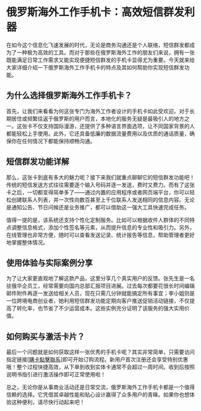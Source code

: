 # 俄罗斯海外工作手机卡：高效短信群发利器

在如今这个信息化飞速发展的时代，无论是商务沟通还是个人联络，短信群发都成为了一种极为高效的工具。而对于那些在俄罗斯海外工作的朋友们来说，拥有一张既能满足日常工作需求又能实现便捷短信群发的手机卡显得尤为重要。今天就来给大家详细介绍一下俄罗斯海外工作手机卡的特点及其如何帮助你实现短信群发功能。

## 为什么选择俄罗斯海外工作手机卡？

首先，让我们来看看为何这张专门为海外工作者设计的手机卡如此受欢迎。对于长期居住或频繁往返于俄罗斯的用户而言，本地化的服务无疑是最吸引人的地方之一。这张卡不仅支持国际漫游，还提供了多种语言界面选项，让不同国家背景的人都能轻松上手使用。此外，它还具备低廉的数据流量费用以及优质的通话质量，确保你在任何情况下都能保持顺畅沟通。

## 短信群发功能详解

那么，这张卡到底有多大的魅力呢？接下来我们就重点聊聊它的短信群发功能吧！传统的短信发送方式往往需要逐个输入号码并逐一发送，费时又费力。而有了这张卡之后，一切都变得简单多了——通过内置的应用程序或者网页端平台，你可以轻松创建联系人列表，并一次性向数百甚至上千位联系人发送相同的信息内容。无论是通知公告、节日问候还是业务推广，都可以借助这一强大工具快速完成任务。

值得一提的是，该系统还支持个性化定制服务。比如可以根据收件人群体的不同特点调整信息格式，添加个性签名等元素，从而提升信息的专业性和吸引力。另外，在线管理也非常方便，随时可以查看发送记录、统计报告等信息，帮助管理者更好地掌握整体情况。

## 使用体验与实际案例分享

为了让大家更直观地了解这款产品，这里分享几个真实用户的反馈。张先生是一名驻俄华企员工，经常需要向国内总部汇报项目进展。过去每次都要花很长时间编辑邮件附件再逐一发送给相关人员，现在只需几分钟就能搞定所有事宜；李小姐则是一位跨境电商创业者，她利用短信群发功能定期向客户推送促销活动链接，不仅提高了转化率，也节省了不少运营成本。这些实例充分证明了该服务的强大实用价值。

## 如何购买与激活卡片？

最后一个问题就是如何获取这样一张优秀的手机卡呢？其实非常简单，只需要访问指定链接[[購卡點擊聯系](https://t.me/s/esim1088)]即可开始订购流程。新用户首次注册还会享受特别优惠哦！整个过程快捷高效，从下单到收到实体卡通常不会超过一周时间。收到后按照说明书指引进行激活操作即可正常使用啦！

总之，无论你是从事商业活动还是日常交流，俄罗斯海外工作手机卡都是一个值得信赖的选择。它凭借其卓越性能和贴心设计赢得了众多用户的青睐。如果你也想体验这种便利，请尽快行动起来吧！